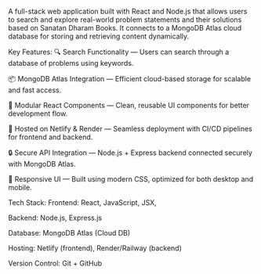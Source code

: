 
 A full-stack web application built with React and Node.js that allows users to search and explore 
 real-world problem statements and their solutions based on Sanatan Dharam Books. It connects to 
 a MongoDB Atlas cloud database for storing and retrieving content dynamically.
 
 Key Features:
🔍 Search Functionality — Users can search through a database of problems using keywords.

📦 MongoDB Atlas Integration — Efficient cloud-based storage for scalable and fast access.

🧩 Modular React Components — Clean, reusable UI components for better development flow.

🚀 Hosted on Netlify & Render — Seamless deployment with CI/CD pipelines for frontend and backend.

🔒 Secure API Integration — Node.js + Express backend connected securely with MongoDB Atlas.

🎨 Responsive UI — Built using modern CSS, optimized for both desktop and mobile.

Tech Stack:
Frontend: React, JavaScript, JSX, 

Backend: Node.js, Express.js

Database: MongoDB Atlas (Cloud DB)

Hosting: Netlify (frontend), Render/Railway (backend)

Version Control: Git + GitHub
